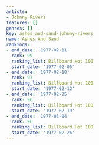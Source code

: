 ```yaml
---
artists:
- Johnny Rivers
features: []
genres: []
key: ashes-and-sand-johnny-rivers
name: Ashes And Sand
rankings:
- end_date: '1977-02-11'
  rank: 99
  ranking_list: Billboard Hot 100
  start_date: '1977-02-05'
- end_date: '1977-02-18'
  rank: 97
  ranking_list: Billboard Hot 100
  start_date: '1977-02-12'
- end_date: '1977-02-25'
  rank: 96
  ranking_list: Billboard Hot 100
  start_date: '1977-02-19'
- end_date: '1977-03-04'
  rank: 96
  ranking_list: Billboard Hot 100
  start_date: '1977-02-26'
---
```


